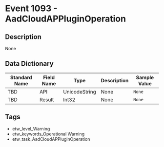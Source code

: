 # Event 1093 - AadCloudAPPluginOperation

## Description
None

## Data Dictionary
|Standard Name|Field Name|Type|Description|Sample Value|
|---|---|---|---|---|
|TBD|API|UnicodeString|None|`None`|
|TBD|Result|Int32|None|`None`|

## Tags
* etw_level_Warning
* etw_keywords_Operational Warning
* etw_task_AadCloudAPPluginOperation